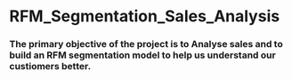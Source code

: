 # RFM_Segmentation_Sales_Analysis
### The primary objective of the project is to Analyse sales and to build an RFM segmentation model to help us understand our custiomers better.
